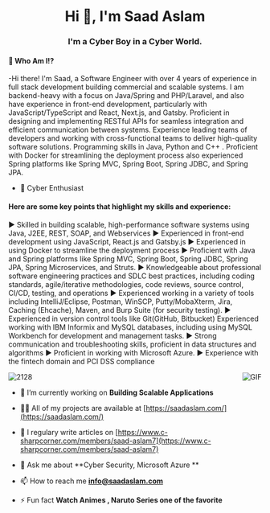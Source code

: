 <h1 align="center">Hi 👋, I'm Saad Aslam</h1>
<h3 align="center">I'm a Cyber Boy in a Cyber World.</h3>

#### 🤔 Who Am I!?

-Hi there! I'm Saad, a Software Engineer with over 4 years of experience in full stack development building commercial and scalable systems. I am backend-heavy with a focus on Java/Spring and PHP/Laravel, and also have experience in front-end development, particularly with JavaScript/TypeScript and React, Next.js, and Gatsby. Proficient in designing and implementing RESTful APIs for seamless integration and efficient communication between systems. Experience leading teams of developers and working with cross-functional teams to deliver high-quality software solutions. Programming skills in Java, Python and C++ . Proficient with Docker for streamlining the deployment process also experienced Spring platforms like Spring MVC, Spring Boot, Spring JDBC, and Spring JPA.
- 🚀 Cyber Enthusiast

#### Here are some key points that highlight my skills and experience:

► Skilled in building scalable, high-performance software systems using Java, J2EE, REST, SOAP, and Webservices
► Experienced in front-end development using JavaScript, React.js and Gatsby.js
► Experienced in using Docker to streamline the deployment process
► Proficient with Java and Spring platforms like Spring MVC, Spring Boot, Spring JDBC, Spring JPA, Spring Microservices, and Struts.
► Knowledgeable about professional software engineering practices and SDLC best practices, including coding standards, agile/iterative methodologies, code reviews, source control, CI/CD, testing, and operations
► Experienced working in a variety of tools including IntelliJ/Eclipse, Postman, WinSCP, Putty/MobaXterm, Jira, Caching (Ehcache), Maven, and Burp Suite (for security testing).
► Experienced in version control tools like Git(GitHub, Bitbucket)
Experienced working with IBM Informix and MySQL databases, including using MySQL Workbench for development and management tasks.
► Strong communication and troubleshooting skills, proficient in data structures and algorithms
► Proficient in working with Microsoft Azure.
► Experience with the fintech domain and PCI DSS compliance

<img src="https://media.giphy.com/media/BemKqR9RDK4V2/giphy.gif" alt="GIF" align="right">
 
<p align="left"> <img src="https://komarev.com/ghpvc/?username=2128" alt="2128" /> </p>


- 🔭 I’m currently working on **Building Scalable Applications**

- 👨‍💻 All of my projects are available at [https://saadaslam.com/](https://saadaslam.com/)

- 📝 I regulary write articles on [https://www.c-sharpcorner.com/members/saad-aslam7](https://www.c-sharpcorner.com/members/saad-aslam7)

- 💬 Ask me about **Cyber Security, Microsoft Azure **

- 📫 How to reach me **info@saadaslam.com**

- ⚡ Fun fact **Watch Animes , Naruto Series one of the favorite**

</p>
